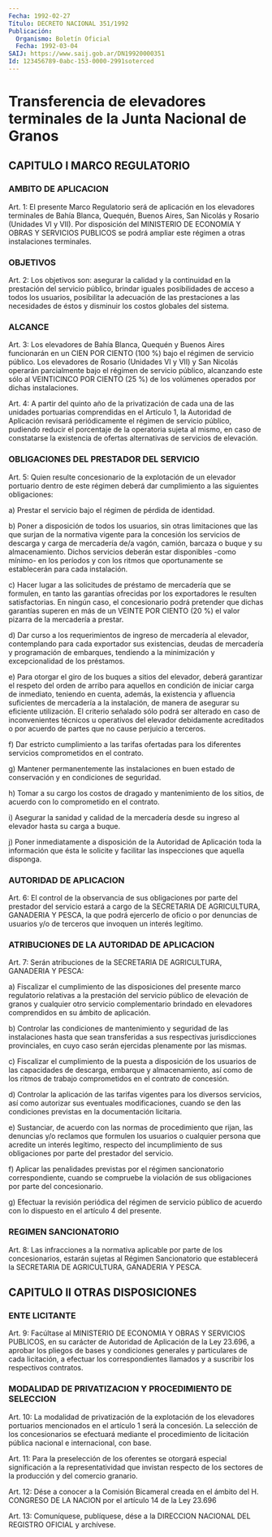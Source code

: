 ```yaml
---
Fecha: 1992-02-27
Título: DECRETO NACIONAL 351/1992
Publicación:
  Organismo: Boletín Oficial
  Fecha: 1992-03-04
SAIJ: https://www.saij.gob.ar/DN19920000351
Id: 123456789-0abc-153-0000-2991soterced
---
```

# Transferencia de elevadores terminales de la Junta Nacional de Granos

## CAPITULO I MARCO REGULATORIO

### AMBITO DE APLICACION

<a id="1"></a>
Art. 1: El presente Marco Regulatorio será de aplicación en los elevadores  terminales  de Bahía Blanca, Quequén, Buenos Aires, San Nicolás  y  Rosario  (Unidades  VI  y  VII).  Por  disposición  del MINISTERIO DE ECONOMIA  Y  OBRAS  Y  SERVICIOS  PUBLICOS  se  podrá ampliar este régimen a otras instalaciones terminales.

### OBJETIVOS

<a id="2"></a>
Art. 2: Los objetivos son: asegurar la calidad y la continuidad en la prestación del servicio público, brindar iguales posibilidades  de  acceso  a  todos  los  usuarios,  posibilitar la adecuación  de  las  prestaciones  a  las  necesidades  de éstos  y disminuir los costos globales del sistema.

### ALCANCE

<a id="3"></a>
Art. 3: Los elevadores de Bahía Blanca, Quequén y Buenos Aires funcionarán  en  un  CIEN  POR  CIENTO  (100  %) bajo el régimen de servicio público. Los elevadores de Rosario (Unidades  VI  y VII) y San  Nicolás  operarán  parcialmente  bajo  el  régimen de servicio público, alcanzando este sólo al VEINTICINCO POR  CIENTO  (25 %) de los volúmenes operados por dichas instalaciones.

<a id="4"></a>
Art. 4: A partir del quinto año de la privatización de cada una de las  unidades  portuarias  comprendidas  en  el  Artículo  1, la Autoridad  de  Aplicación  revisará  periódicamente  el  régimen de servicio  público,  pudiendo reducir el porcentaje de la operatoria sujeta al mismo, en caso  de  constatarse  la existencia de ofertas alternativas de servicios de elevación.

### OBLIGACIONES DEL PRESTADOR DEL SERVICIO

<a id="5"></a>
Art.  5:  Quien  resulte concesionario de la explotación de un elevador portuario dentro  de  este régimen deberá dar cumplimiento a  las  siguientes obligaciones:

a)  Prestar  el  servicio  bajo  el régimen de pérdida de identidad.

b) Poner a disposición de todos los usuarios, sin otras limitaciones  que  las  que  surjan de la normativa vigente para la concesión los servicios de descarga  y  carga  de  mercadería  de/a vagón,   camión,  barcaza  o  buque  y  su  almacenamiento.  Dichos servicios  deberán  estar disponibles -como mínimo- en los períodos y  con  los ritmos que  oportunamente  se  establecerán  para  cada instalación.

c) Hacer  lugar a las solicitudes de préstamo de mercadería que se formulen, en  tanto las garantías ofrecidas por los exportadores le resulten satisfactorias.  En  ningún  caso,  el concesionario podrá pretender  que dichas garantías superen en más  de  un  VEINTE  POR CIENTO (20 %)  el  valor  pizarra  de  la mercadería a prestar.

d)  Dar  curso a los requerimientos de ingreso  de  mercadería  al elevador,  contemplando   para  cada  exportador  sus  existencias, deudas de mercadería y programación  de  embarques,  tendiendo a la minimización y excepcionalidad de los préstamos.

e)  Para  otorgar  el  giro  de  los buques a sitios del elevador, deberá garantizar el respeto del orden  de  arribo para aquellos en condición  de  iniciar  carga  de  inmediato, teniendo  en  cuenta, además, la existencia y afluencia suficientes  de  mercadería  a la instalación,  de  manera  de  asegurar su eficiente utilización. El criterio señalado sólo podrá ser alterado en caso de  inconvenientes  técnicos  u  operativos  del  elevador  debidamente acreditados  o  por acuerdo de partes  que  no  cause  perjuicio  a terceros.

f) Dar estricto  cumplimiento  a  las  tarifas  ofertadas para los diferentes servicios comprometidos en el contrato.

g) Mantener permanentemente las instalaciones en  buen  estado  de conservación y en condiciones de seguridad.

h)  Tomar  a su cargo los costos de dragado y mantenimiento de los sitios,  de  acuerdo   con  lo  comprometido  en  el  contrato.

i)  Asegurar la sanidad  y  calidad  de  la  mercadería  desde  su ingreso al elevador hasta su carga a buque.

j)  Poner    inmediatamente  a  disposición  de  la  Autoridad  de Aplicación toda  la  información  que  ésta le solicite y facilitar las inspecciones que aquella disponga.

### AUTORIDAD DE APLICACION

<a id="6"></a>
Art.  6:  El control de la observancia de sus obligaciones por parte del prestador  del  servicio  estará a cargo de la SECRETARIA DE  AGRICULTURA,  GANADERIA  Y PESCA, la  que  podrá  ejercerlo  de oficio o por denuncias de usuarios  y/o de terceros que invoquen un interés legítimo.

### ATRIBUCIONES DE LA AUTORIDAD DE APLICACION

<a id="7"></a>
Art.  7:  Serán  atribuciones de la SECRETARIA DE AGRICULTURA, GANADERIA Y PESCA:

a) Fiscalizar el cumplimiento  de  las  disposiciones del presente marco regulatorio relativas a la prestación  del  servicio  público de  elevación  de  granos  y cualquier otro servicio complementario brindado en elevadores comprendidos en su  ámbito  de  aplicación.

b) Controlar las condiciones de mantenimiento y seguridad de las instalaciones hasta que sean transferidas a sus respectivas jurisdicciones provinciales, en cuyo caso serán ejercidas plenamente por las mismas.

c)  Fiscalizar  el  cumplimiento de la puesta a disposición de los usuarios de las capacidades de descarga, embarque y almacenamiento, así como  de los ritmos de trabajo comprometidos en el contrato de concesión.

d)  Controlar la aplicación  de  las  tarifas  vigentes  para  los diversos servicios, así como autorizar sus eventuales modificaciones,  cuando  se  den  las  condiciones  previstas en la documentación licitaria.

e)  Sustanciar,  de  acuerdo  con las normas de procedimiento  que rijan,  las denuncias y/o reclamos  que  formulen  los  usuarios  o cualquier  persona  que  acredite un interés legítimo, respecto del incumplimiento de sus obligaciones  por  parte  del  prestador  del servicio.

f)  Aplicar las penalidades previstas por el régimen sancionatorio correspondiente,    cuando    se  compruebe  la  violación  de  sus obligaciones por parte del concesionario.

g) Efectuar la revisión periódica  del régimen de servicio público de  acuerdo  con  lo  dispuesto  en  el artículo  4  del  presente.

### REGIMEN SANCIONATORIO

<a id="8"></a>
Art. 8: Las infracciones a la normativa aplicable por parte de los concesionarios,  estarán  sujetas  al Régimen Sancionatorio que establecerá  la  SECRETARIA  DE  AGRICULTURA,  GANADERIA  Y  PESCA.

## CAPITULO II OTRAS DISPOSICIONES

### ENTE LICITANTE

<a id="9"></a>
Art. 9: Facúltase al MINISTERIO DE ECONOMIA Y OBRAS Y SERVICIOS PUBLICOS, en su carácter de Autoridad de Aplicación de la Ley 23.696, a aprobar los pliegos  de  bases  y  condiciones  generales y particulares de cada licitación, a efectuar los correspondientes llamados y a suscribir los respectivos contratos.

### MODALIDAD DE PRIVATIZACION Y PROCEDIMIENTO DE SELECCION

<a id="10"></a>
Art.  10:   La modalidad de privatización de la explotación de los elevadores portuarios  mencionados  en  el  artículo  1 será la concesión. La  selección de los concesionarios se  efectuará mediante el  procedimiento de licitación pública nacional e internacional, con base.

<a id="11"></a>
Art.  11:  Para  la  preselección de los oferentes se otorgará especial  significación  a  la    representatividad   que  invistan respecto de los sectores de la producción y del comercio  granario.

<a id="12"></a>
Art.  12:  Dése a conocer a la Comisión Bicameral creada en el ámbito del H. CONGRESO  DE  LA  NACION por el artículo 14 de la Ley 23.696

<a id="13"></a>
Art. 13: Comuníquese, publíquese, dése a la DIRECCION NACIONAL DEL REGISTRO OFICIAL y archívese.